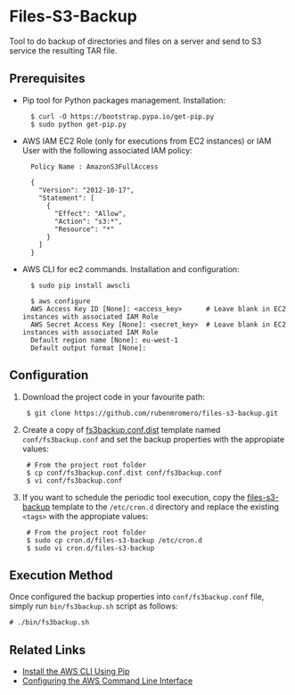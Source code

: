 # Files-S3-Backup

Tool to do backup of directories and files on a server and send to S3 service the resulting TAR file.

## Prerequisites

* Pip tool for Python packages management. Installation:

        $ curl -O https://bootstrap.pypa.io/get-pip.py
        $ sudo python get-pip.py

* AWS IAM EC2 Role (only for executions from EC2 instances) or IAM User with the following associated IAM policy:

        Policy Name : AmazonS3FullAccess

        {
          "Version": "2012-10-17",
          "Statement": [
            {
              "Effect": "Allow",
              "Action": "s3:*",
              "Resource": "*"
            }
          ]
        }

* AWS CLI for ec2 commands. Installation and configuration:

        $ sudo pip install awscli

        $ aws configure
        AWS Access Key ID [None]: <access_key>		# Leave blank in EC2 instances with associated IAM Role
        AWS Secret Access Key [None]: <secret_key>	# Leave blank in EC2 instances with associated IAM Role
        Default region name [None]: eu-west-1
        Default output format [None]:

## Configuration

1. Download the project code in your favourite path:

        $ git clone https://github.com/rubenmromero/files-s3-backup.git

2. Create a copy of [fs3backup.conf.dist](conf/fs3backup.conf.dist) template named `conf/fs3backup.conf` and set the backup properties with the appropiate values:

        # From the project root folder
        $ cp conf/fs3backup.conf.dist conf/fs3backup.conf
        $ vi conf/fs3backup.conf

3. If you want to schedule the periodic tool execution, copy the [files-s3-backup](cron.d/files-s3-backup) template to the `/etc/cron.d` directory and replace the existing `<tags>` with the appropiate values:

        # From the project root folder
        $ sudo cp cron.d/files-s3-backup /etc/cron.d
        $ sudo vi cron.d/files-s3-backup

## Execution Method

Once configured the backup properties into `conf/fs3backup.conf` file, simply run `bin/fs3backup.sh` script as follows:

    # ./bin/fs3backup.sh

## Related Links

* [Install the AWS CLI Using Pip](http://docs.aws.amazon.com/cli/latest/userguide/installing.html#install-with-pip)
* [Configuring the AWS Command Line Interface](http://docs.aws.amazon.com/cli/latest/userguide/cli-chap-getting-started.html)
